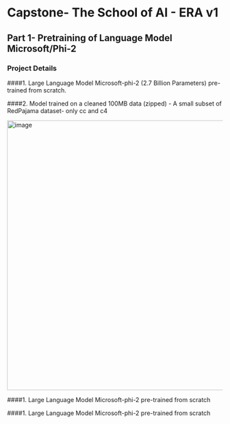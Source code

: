 # Capstone- The School of AI - ERA v1

## Part 1- Pretraining of Language Model Microsoft/Phi-2

### Project Details

####1. Large Language Model Microsoft-phi-2 (2.7 Billion Parameters) pre-trained from scratch.

####2. Model trained on a cleaned 100MB data (zipped) - A small subset of RedPajama dataset- only cc and c4

<img width="630" alt="image" src="https://github.com/RashiTech/ERA-V1/assets/90626052/038450e0-7447-41a0-9c3d-c4249830deb9">


####1. Large Language Model Microsoft-phi-2 pre-trained from scratch

####1. Large Language Model Microsoft-phi-2 pre-trained from scratch

